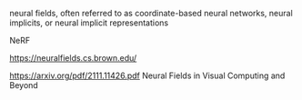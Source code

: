 
neural fields, often referred to as coordinate-based neural networks, neural implicits, or neural implicit representations

NeRF

https://neuralfields.cs.brown.edu/

https://arxiv.org/pdf/2111.11426.pdf
Neural Fields in Visual Computing and Beyond
